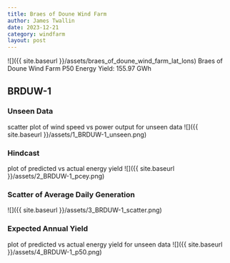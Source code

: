 ```yaml
---
title: Braes of Doune Wind Farm
author: James Twallin
date: 2023-12-21
category: windfarm
layout: post
---
```

![]({{ site.baseurl }}/assets/braes_of_doune_wind_farm_lat_lons)
Braes of Doune Wind Farm P50 Energy Yield: 155.97 GWh

BRDUW-1
-------------
### Unseen Data 
scatter plot of wind speed vs power output for unseen data
![]({{ site.baseurl }}/assets/1_BRDUW-1_unseen.png)
### Hindcast 
plot of predicted vs actual energy yield
![]({{ site.baseurl }}/assets/2_BRDUW-1_pcey.png)
### Scatter of Average Daily Generation 

![]({{ site.baseurl }}/assets/3_BRDUW-1_scatter.png)
### Expected Annual Yield 
plot of predicted vs actual energy yield for unseen data
![]({{ site.baseurl }}/assets/4_BRDUW-1_p50.png)


